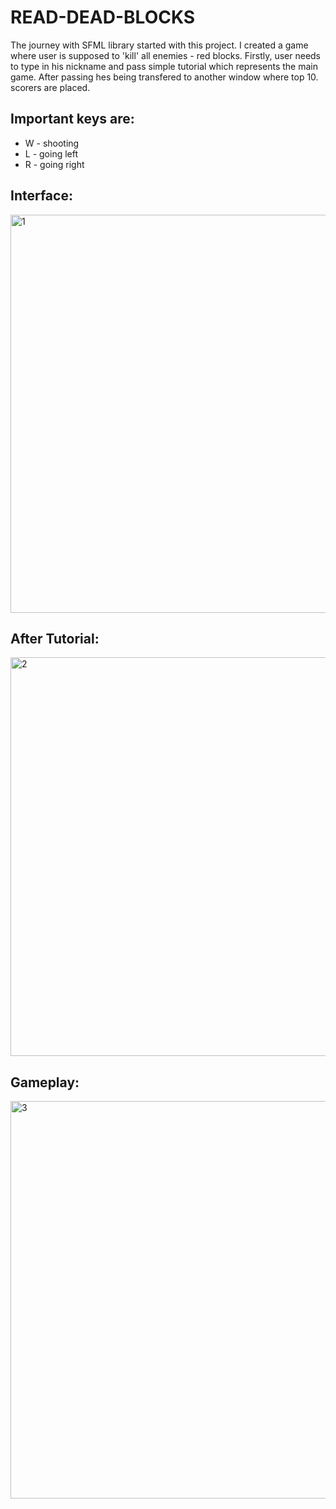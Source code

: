# READ-DEAD-BLOCKS
The journey with SFML library started with this project. I created a game where user is supposed to 'kill' all enemies - red blocks. Firstly, user needs to type in his nickname and pass simple tutorial which represents the main game. After passing hes being transfered to another window where top 10. scorers are placed.
  
Important keys are:
  -
  - W - shooting
  - L - going left
  - R - going right

Interface:
  -
  <img width="637" alt="1" src="https://github.com/daniko10/RED-DEAD-BLOCKS/assets/125457741/15f69aa2-4543-4d0b-a7f2-a920b721e637">
  
After Tutorial:
  -
  <img width="638" alt="2" src="https://github.com/daniko10/RED-DEAD-BLOCKS/assets/125457741/568dc5c7-ae1c-4805-9e01-3a2d0d244004">

Gameplay:
  -
  <img width="636" alt="3" src="https://github.com/daniko10/RED-DEAD-BLOCKS/assets/125457741/57cf0551-54f6-41f3-8e9c-f25352943956">
